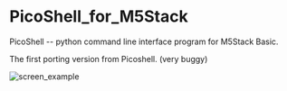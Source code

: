 # PicoShell_for_M5Stack
PicoShell -- python command line interface program for M5Stack Basic.

The first porting version from Picoshell. (very buggy)


![screen_example]("2025-05-25%2017_42_01-Thonny-cmd_py_on_M5Stack.png")
